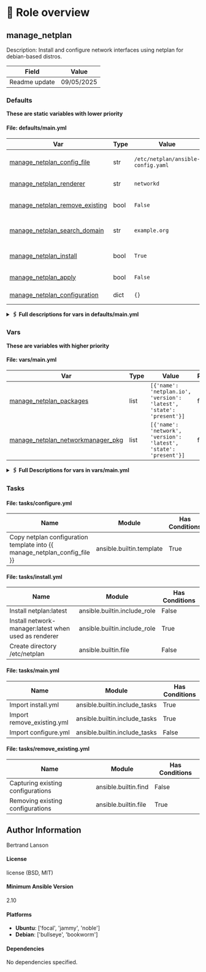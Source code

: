 <!-- DOCSIBLE START -->

# 📃 Role overview

## manage_netplan



Description: Install and configure network interfaces using netplan for debian-based distros.


| Field                | Value           |
|--------------------- |-----------------|
| Readme update        | 09/05/2025 |








### Defaults

**These are static variables with lower priority**

#### File: defaults/main.yml

| Var          | Type         | Value       |Required    | Title       |
|--------------|--------------|-------------|-------------|-------------|
| [manage_netplan_config_file](defaults/main.yml#L9)   | str   | `/etc/netplan/ansible-config.yaml` |    false  |  Netplan configuration file |
| [manage_netplan_renderer](defaults/main.yml#L16)   | str   | `networkd` |    false  |  Netplan renderer |
| [manage_netplan_remove_existing](defaults/main.yml#L23)   | bool   | `False` |    false  |  Remove existing configurations |
| [manage_netplan_search_domain](defaults/main.yml#L30)   | str   | `example.org` |    true  |  Netplan search domain |
| [manage_netplan_install](defaults/main.yml#L37)   | bool   | `True` |    false  |  Manage Netplan installation |
| [manage_netplan_apply](defaults/main.yml#L44)   | bool   | `False` |    false  |  Apply Netplan configuration |
| [manage_netplan_configuration](defaults/main.yml#L51)   | dict   | `{}` |    true  |  Netplan configuration |
<details>
<summary><b>🖇️ Full descriptions for vars in defaults/main.yml</b></summary>
<br>
<b>manage_netplan_config_file:</b> Specifies the file path for the Netplan configuration.<br>
The file must have a .yaml extension, as some Netplan versions may not support .yml.<br>
<br>
<b>manage_netplan_renderer:</b> Defines the backend used by Netplan to apply network settings.<br>
Possible values are 'NetworkManager' or 'networkd'.<br>
<br>
<b>manage_netplan_remove_existing:</b> Determines whether to delete all existing Netplan configurations before applying new ones.<br>
Set to true to remove all configurations in /etc/netplan.<br>
<br>
<b>manage_netplan_search_domain:</b> Sets the search domain for hostname resolution in the Netplan configuration.<br>
The search domain is used for resolving unqualified hostnames.<br>
<br>
<b>manage_netplan_install:</b> Controls whether the Netplan package should be installed.<br>
Set to true to ensure Netplan is installed.<br>
<br>
<b>manage_netplan_apply:</b> Specifies whether to apply the Netplan configuration after changes are made.<br>
Set to true to automatically apply the configuration.<br>
<br>
<b>manage_netplan_configuration:</b> Defines the Netplan configuration as a dictionary.<br>
Use this to specify the desired network settings.<br>
<br>
<br>
</details>


### Vars

**These are variables with higher priority**
#### File: vars/main.yml

| Var          | Type         | Value       |Required    | Title       |
|--------------|--------------|-------------|-------------|-------------|
| [manage_netplan_packages](vars/main.yml#L7)   | list   | `[{'name': 'netplan.io', 'version': 'latest', 'state': 'present'}]` |    false  |  Netplan packages |
| [manage_netplan_networkmanager_pkg](vars/main.yml#L15)   | list   | `[{'name': 'network', 'version': 'latest', 'state': 'present'}]` |    false  |  NetworkManager packages |
<details>
<summary><b>🖇️ Full Descriptions for vars in vars/main.yml</b></summary>
<br>
<b>manage_netplan_packages:</b> List of packages necessary for Netplan functionality
<br>
<b>manage_netplan_networkmanager_pkg:</b> List of packages required to enable NetworkManager functionality
<br>
<br>
</details>


### Tasks


#### File: tasks/configure.yml

| Name | Module | Has Conditions |
| ---- | ------ | --------- |
| Copy netplan configuration template into {{ manage_netplan_config_file }} | ansible.builtin.template | True |

#### File: tasks/install.yml

| Name | Module | Has Conditions |
| ---- | ------ | --------- |
| Install netplan:latest | ansible.builtin.include_role | False |
| Install network-manager:latest when used as renderer | ansible.builtin.include_role | True |
| Create directory /etc/netplan | ansible.builtin.file | False |

#### File: tasks/main.yml

| Name | Module | Has Conditions |
| ---- | ------ | --------- |
| Import install.yml | ansible.builtin.include_tasks | True |
| Import remove_existing.yml | ansible.builtin.include_tasks | True |
| Import configure.yml | ansible.builtin.include_tasks | False |

#### File: tasks/remove_existing.yml

| Name | Module | Has Conditions |
| ---- | ------ | --------- |
| Capturing existing configurations | ansible.builtin.find | False |
| Removing existing configurations | ansible.builtin.file | True |







## Author Information
Bertrand Lanson

#### License

license (BSD, MIT)

#### Minimum Ansible Version

2.10

#### Platforms

- **Ubuntu**: ['focal', 'jammy', 'noble']
- **Debian**: ['bullseye', 'bookworm']


#### Dependencies

No dependencies specified.
<!-- DOCSIBLE END -->
